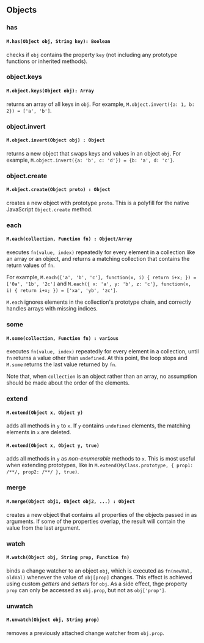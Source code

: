 ## Objects


### has

#### `M.has(Object obj, String key): Boolean`
checks if `obj` contains the property `key` (not including any prototype functions or inherited methods).


### object.keys

#### `M.object.keys(Object obj): Array`
returns an array of all keys in `obj`.
For example, `M.object.invert({a: 1, b: 2}) = ['a', 'b']`.


### object.invert

#### `M.object.invert(Object obj) : Object`
returns a new object that swaps keys and values in an object `obj`.
For example, `M.object.invert({a: 'b', c: 'd'}) = {b: 'a', d: 'c'}`.


### object.create

#### `M.object.create(Object proto) : Object`
creates a new object with prototype `proto`. This is a polyfill for the native JavaScript `Object.create` method.


### each

#### `M.each(collection, Function fn) : Object/Array`
executes `fn(value, index)` repeatedly for every element in a collection like an array or an object, and returns a matching collection that contains the return values of `fn`.

For example, `M.each(['a', 'b', 'c'], function(x, i) { return i+x; }) = ['0a', '1b', '2c']` and `M.each({ x: 'a', y: 'b', z: 'c'}, function(x, i) { return i+x; }) = ['xa', 'yb', 'zc']`.

`M.each` ignores elements in the collection's prototype chain, and correctly handles arrays with missing indices.


### some

#### `M.some(collection, Function fn) : various`
executes `fn(value, index)` repeatedly for every element in a collection, until `fn` returns a value other than `undefined`. At this point, the loop stops and `M.some` returns the last value returned by `fn`.

Note that, when `collection` is an object rather than an array, no assumption should be made about the order of the elements.


### extend

#### `M.extend(Object x, Object y)`
adds all methods in `y` to `x`. If `y` contains `undefined` elements, the matching elements in `x` are deleted.

#### `M.extend(Object x, Object y, true)`
adds all methods in `y` as _non-enumerable_ methods to `x`. This is most useful when extending prototypes, like in `M.extend(MyClass.prototype, { prop1: /**/, prop2: /**/ }, true)`.


### merge

#### `M.merge(Object obj1, Object obj2, ...) : Object`
creates a new object that contains all properties of the objects passed in as arguments. If some of the properties overlap, the result will contain the value from the last argument.


### watch

#### `M.watch(Object obj, String prop, Function fn)`
binds a change watcher to an object `obj`, which is executed as `fn(newVal, oldVal)` whenever the value of `obj[prop]` changes.
This effect is achieved using custom _getters_ and _setters_ for `obj`. As a side effect, thge property `prop` can only be accessed as `obj.prop`, but not as `obj['prop']`.


### unwatch

#### `M.unwatch(Object obj, String prop)`
removes a previously attached change watcher from `obj.prop`.
